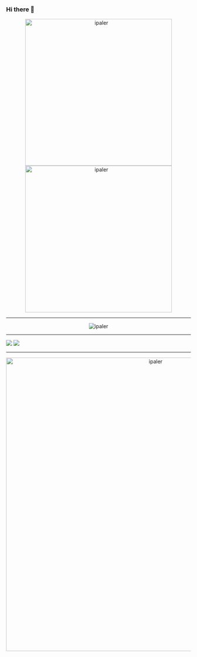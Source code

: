 ### Hi there 👋

<!--
**ipaler/ipaler** is a ✨ _special_ ✨ repository because its `README.md` (this file) appears on your GitHub profile.

Here are some ideas to get you started:

- 🔭 I’m currently working on ...
- 🌱 I’m currently learning ...
- 👯 I’m looking to collaborate on ...
- 🤔 I’m looking for help with ...
- 💬 Ask me about ...
- 📫 How to reach me: ...
- 😄 Pronouns: ...
- ⚡ Fun fact: ...
-->

<div align="center">
    <img width="400px" src="https://github-readme-stats.vercel.app/api?username=ipaler&show_icons=true&hide_border=true&include_all_commits=true&line_height=25&theme=flag-india&locale=cn" alt="ipaler"/>
    <img width="400px" src="https://github-readme-stats.vercel.app/api/top-langs?username=ipaler&show_icons=true&hide_border=true&hide_title=true&line_height=25&theme=flag-india&locale=cn&layout=compact" alt="ipaler"/>
</div>

<hr/>

<div align="center">
    <img src="https://github-readme-streak-stats.herokuapp.com/?user=ipaler&theme=flag-india" alt="ipaler"/>
</div>

<hr/>

[![](https://github-readme-stats.vercel.app/api/pin/?username=ipaler&repo=images&theme=flag-india)](https://github.com/ipaler/images)
[![](https://github-readme-stats.vercel.app/api/pin/?username=ipaler&repo=ipaler.github.io&theme=flag-india)](https://github.com/ipaler/ipaler.github.io)

<hr/>

<div align="center">
  <img src="https://github-profile-trophy.vercel.app/?username=ipaler&theme=flag-india" width="800" alt="ipaler"/>
</div>

